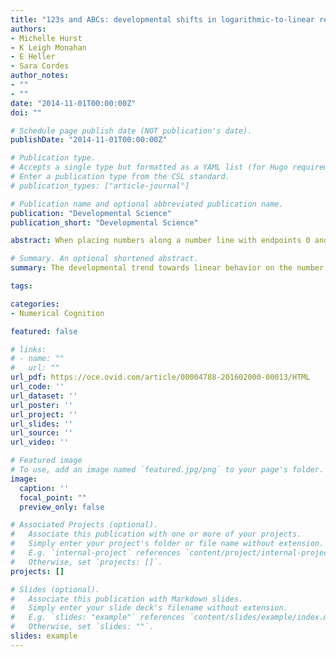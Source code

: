 ```yaml
---
title: "123s and ABCs: developmental shifts in logarithmic-to-linear responding reflect fluency with sequence values"
authors:
- Michelle Hurst
- K Leigh Monahan
- E Heller
- Sara Cordes
author_notes:
- ""
- ""
date: "2014-11-01T00:00:00Z"
doi: ""

# Schedule page publish date (NOT publication's date).
publishDate: "2014-11-01T00:00:00Z"

# Publication type.
# Accepts a single type but formatted as a YAML list (for Hugo requirements).
# Enter a publication type from the CSL standard.
# publication_types: ["article-journal"]

# Publication name and optional abbreviated publication name.
publication: "Developmental Science"
publication_short: "Developmental Science"

abstract: When placing numbers along a number line with endpoints 0 and 1000, children generally space numbers logarithmically until around the age of 7, when they shift to a predominantly linear pattern of responding. This developmental shift of responding on the number placement task has been argued to be indicative of a shift in the format of the underlying representation of number (Siegler & Opfer, 2003). In the current study, we provide evidence from both child and adult participants to suggest that performance on the number placement task may not reflect the structure of the mental number line, but instead is a function of the fluency (i.e. ease) with which the individual can work with the values in the sequence. In Experiment 1, adult participants respond logarithmically when placing numbers on a line with less familiar anchors (1639 to 2897), despite linear responding on control tasks with standard anchors involving a similar range (0 to 1287) and a similar numerical magnitude (2000 to 3000). In Experiment 2, we show a similar developmental shift in childhood from logarithmic to linear responding for a non-numerical sequence with no inherent magnitude (the alphabet). In conclusion, we argue that the developmental trend towards linear behavior on the number line task is a product of successful strategy use and mental fluency with the values of the sequence, resulting from familiarity with endpoints and increased knowledge about general ordering principles of the sequence.

# Summary. An optional shortened abstract.
summary: The developmental trend towards linear behavior on the number line task is a product of successful strategy use and mental fluency with the values of the sequence, resulting from familiarity with endpoints and increased knowledge about general ordering principles of the sequence.

tags:

categories:
- Numerical Cognition

featured: false

# links:
# - name: ""
#   url: ""
url_pdf: https://oce.ovid.com/article/00004788-201602000-00013/HTML
url_code: ''
url_dataset: ''
url_poster: ''
url_project: ''
url_slides: ''
url_source: ''
url_video: ''

# Featured image
# To use, add an image named `featured.jpg/png` to your page's folder. 
image:
  caption: ''
  focal_point: ""
  preview_only: false

# Associated Projects (optional).
#   Associate this publication with one or more of your projects.
#   Simply enter your project's folder or file name without extension.
#   E.g. `internal-project` references `content/project/internal-project/index.md`.
#   Otherwise, set `projects: []`.
projects: []

# Slides (optional).
#   Associate this publication with Markdown slides.
#   Simply enter your slide deck's filename without extension.
#   E.g. `slides: "example"` references `content/slides/example/index.md`.
#   Otherwise, set `slides: ""`.
slides: example
---
```



